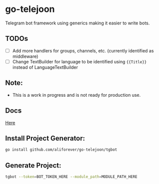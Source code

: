 # go-telejoon
Telegram bot framework using generics making it easier to write bots.

## TODOs
- [ ] Add more handlers for groups, channels, etc. (currently identified as middleware)
- [ ] Change TextBuilder for language to be identified using `{{Title}}` instead of LanguageTextBuilder
## Note:
- This is a work in progress and is not ready for production use.

## Docs
[Here](https://pkg.go.dev/github.com/aliforever/go-telejoon)

## Install Project Generator:
```bash
go install github.com/aliforever/go-telejoon/tgbot
```

## Generate Project:
```bash
tgbot --token=BOT_TOKEN_HERE --module_path=MODULE_PATH_HERE
```
